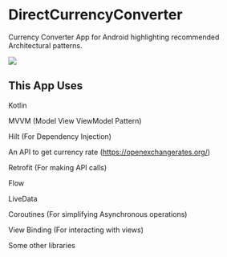 # DirectCurrencyConverter
Currency Converter App for Android highlighting recommended Architectural patterns.


<img src="https://i.ibb.co/V2fxZGB/Screenshot-2024-12-17-01-52-46-645-com-example-simplecurrencyconverter-1.jpg" > 

## This App Uses

Kotlin

MVVM (Model View ViewModel Pattern)

Hilt (For Dependency Injection)

An API to get currency rate (https://openexchangerates.org/)

Retrofit (For making API calls)

Flow

LiveData

Coroutines (For simplifying Asynchronous operations)

View Binding (For interacting with views)

Some other libraries

